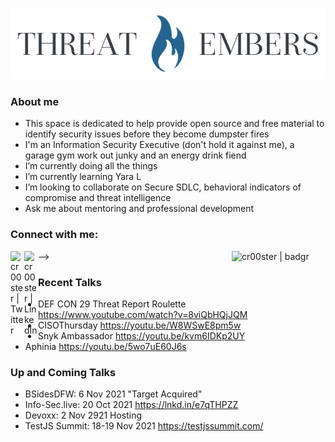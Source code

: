 ![threatmebers](TEsmall.png)

### About me
- This space is dedicated to help provide open source and free material to identify security issues before they become dumpster fires
- I'm an Information Security Executive (don't hold it against me), a garage gym work out junky and an energy drink fiend 
- I’m currently doing all the things
- I’m currently learning Yara L
- I’m looking to collaborate on Secure SDLC, behavioral indicators of compromise and threat intelligence
- Ask me about mentoring and professional development

### Connect with me:
-->
[<img align="left" alt="cr00ster | Twitter" width="22px" src="https://cdn.jsdelivr.net/npm/simple-icons@v3/icons/twitter.svg" />][twitter]
[<img align="left" alt="cr00ster | LinkedIn" width="22px" src="https://cdn.jsdelivr.net/npm/simple-icons@v3/icons/linkedin.svg" />][linkedin]
[<img align="right" alt="cr00ster | badgr" width="150px" src="https://api.badgr.io/public/assertions/pcjfHHTcQoW9hh0tcOoSHg/image" />][badgr]

[twitter]: https://twitter.com/cr00ster
[linkedin]: https://www.linkedin.com/in/christopher-russell-5a9b20a7/
[badgr]: https://badgr.com/public/assertions/pcjfHHTcQoW9hh0tcOoSHg  

### Recent Talks
- DEF CON 29 Threat Report Roulette  https://www.youtube.com/watch?v=8viQbHQjJQM
- CISOThursday https://youtu.be/W8WSwE8pm5w                               
- Snyk Ambassador https://youtu.be/kvm6IDKp2UY
- Aphinia https://youtu.be/5wo7uE60J6s  

### Up and Coming Talks
- BSidesDFW: 6 Nov 2021 "Target Acquired"
- Info-Sec.live: 20 Oct 2021 https://lnkd.in/e7qTHPZZ
- Devoxx: 2 Nov 2921 Hosting 
- TestJS Summit: 18-19 Nov 2021 https://testjssummit.com/
